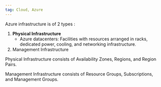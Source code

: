 ```yaml
---
tag: Cloud, Azure
---
```


Azure infrastructure is of 2 types : 
1. **Physical Infrastructure**
	  - Azure datacenters: Facilities with resources arranged in racks, dedicated power, cooling, and networking infrastructure. 
2. Management Infrastructure

Physical Infrastructure consists of Availability Zones, Regions, and Region Pairs.

Management Infrastructure consists of Resource Groups, Subscriptions, and Management Groups. 